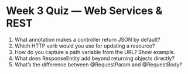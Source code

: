 # Week 3 Quiz — Web Services & REST

1) What annotation makes a controller return JSON by default?  
2) Which HTTP verb would you use for updating a resource?  
3) How do you capture a path variable from the URL? Show example.  
4) What does ResponseEntity add beyond returning objects directly?  
5) What’s the difference between @RequestParam and @RequestBody?
